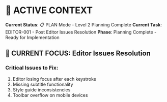 # 🎯 ACTIVE CONTEXT

**Current Status**: 📋 PLAN Mode - Level 2 Planning Complete
**Current Task**: EDITOR-001 - Post Editor Issues Resolution
**Phase**: Planning Complete - Ready for Implementation

## 🔧 CURRENT FOCUS: Editor Issues Resolution

### Critical Issues to Fix:
1. Editor losing focus after each keystroke
2. Missing subtitle functionality
3. Style guide inconsistencies
4. Toolbar overflow on mobile devices
